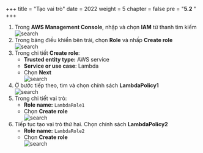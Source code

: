 +++
title = "Tạo vai trò"
date = 2022
weight = 5
chapter = false
pre = "<b>5.2 </b>"
+++
1. Trong **AWS Management Console**, nhập và chọn **IAM** từ thanh tìm kiếm  
![search](/images/5-lambda/5.1-createpolicy/policy-1.png)
2. Trong bảng điều khiển bên trái, chọn **Role** và nhấp **Create role**  
![search](/images/5-lambda/5.2-createrole/role-1.png)
3. Trong chi tiết **Create role**:
    - **Trusted entity type:** AWS service  
    - **Service or use case**: Lambda  
    - Chọn **Next**  
![search](/images/5-lambda/5.2-createrole/role-2.png)
4. Ở bước tiếp theo, tìm và chọn chính sách **LambdaPolicy1**  
![search](/images/5-lambda/5.2-createrole/role-3.png)
5. Trong chi tiết vai trò:
    - **Role name:** `LambdaRole1`  
    - Chọn **Create role**  
![search](/images/5-lambda/5.2-createrole/role-4.png)
6. Tiếp tục tạo vai trò thứ hai. Chọn chính sách **LambdaPolicy2**  
    - **Role name:** `LambdaRole2`  
    - Chọn **Create role**  
![search](/images/5-lambda/5.2-createrole/role-6.png)